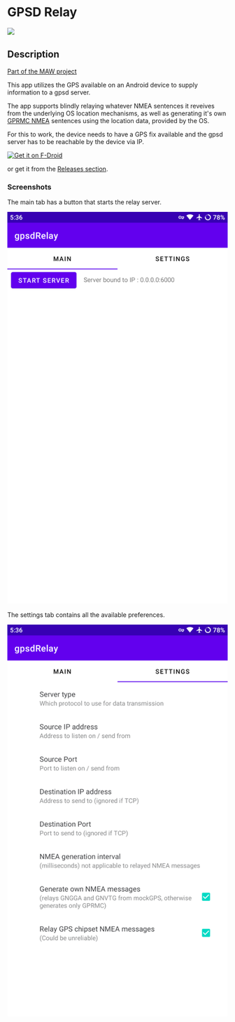 # GPSD Relay

<img src="./app/src/main/ic_launcher-playstore.png" width="256">

## Description

[Part of the MAW project](https://github.com/project-kaat/maw)

This app utilizes the GPS available on an Android device to supply information to a gpsd server.

The app supports blindly relaying whatever NMEA sentences it reveives from the underlying OS location mechanisms, as well as generating it's own [GPRMC NMEA](https://en.wikipedia.org/wiki/NMEA_0183) sentences using the location data, provided by the OS.

For this to work, the device needs to have a GPS fix available and the gpsd server has to be reachable by the device via IP.

[<img src="https://fdroid.gitlab.io/artwork/badge/get-it-on.png"
     alt="Get it on F-Droid"
     height="80">](https://f-droid.org/packages/io.github.project_kaat.gpsdrelay/)

or get it from the [Releases section](https://github.com/project-kaat/gpsdRelay/releases/latest).

### Screenshots

The main tab has a button that starts the relay server.

![main tab screenshot](./fastlane/metadata/android/en-US/images/phoneScreenshots/1.png)

The settings tab contains all the available preferences.

![settings tab screenshot](./fastlane/metadata/android/en-US/images/phoneScreenshots/2.png)
